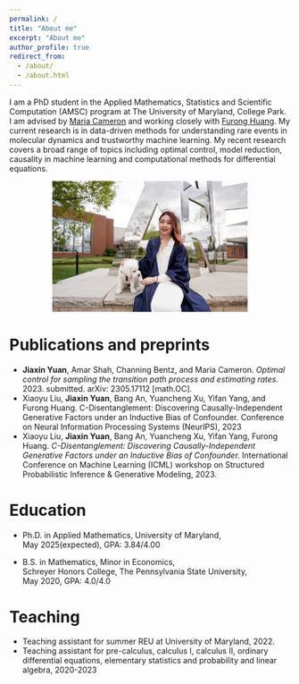 ```yaml
---
permalink: /
title: "About me"
excerpt: "About me"
author_profile: true
redirect_from: 
  - /about/
  - /about.html
---
```


I am a PhD student in the Applied Mathematics, Statistics and Scientific Computation (AMSC) program at The University of Maryland, College Park. I am advised by [Maria Cameron](https://www.math.umd.edu/~mariakc/) and working closely with [Furong Huang](http://furong-huang.com/). My current research is in data-driven methods for understanding rare events in molecular dynamics and trustworthy machine learning. My recent research covers a broad range of topics including optimal control, model reduction, causality in machine learning and computational methods for differential equations. 
<p align="center">
  <img width = '350' src='/images/profile.JPG'>
</p>

Publications and preprints
======
* **Jiaxin Yuan**, Amar Shah, Channing Bentz, and Maria Cameron. *Optimal control for sampling the transition path process and estimating rates.* 2023. submitted. arXiv: 2305.17112 [math.OC].
* Xiaoyu Liu, **Jiaxin Yuan**, Bang An, Yuancheng Xu, Yifan Yang, and Furong Huang. C-Disentanglement: Discovering Causally-Independent Generative Factors under an Inductive Bias of Confounder. Conference on Neural Information Processing Systems (NeurIPS), 2023
* Xiaoyu Liu, **Jiaxin Yuan**, Bang An, Yuancheng Xu, Yifan Yang, Furong Huang. *C-Disentanglement: Discovering Causally-Independent Generative Factors under an Inductive Bias of Confounder.* International Conference on Machine Learning (ICML) workshop on Structured Probabilistic Inference & Generative Modeling, 2023.

Education
======
* Ph.D. in Applied Mathematics, University of Maryland,\
  May 2025(expected), GPA: 3.84/4.00
  
* B.S. in Mathematics, Minor in Economics,\
  Schreyer Honors College, The Pennsylvania State University,\
  May 2020, GPA: 4.0/4.0

Teaching 
======
* Teaching assistant for summer REU at University of Maryland, 2022.
* Teaching assistant for pre-calculus, calculus I, calculus II, ordinary differential equations, elementary statistics and probability and linear algebra, 2020-2023

